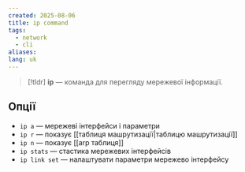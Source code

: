 ```yaml
---
created: 2025-08-06
title: ip command
tags:
  - network
  - cli
aliases: 
lang: uk
---
```


> [!tldr]
> **ip** — команда для перегляду мережевої інформації.

## Опції

- `ip a` — мережеві інтерфейси і параметри
- `ip r` — показує [[таблиця машрутизації|таблицю машрутизації]]
- `ip n` — показує [[arp таблиця]]
- `ip stats` — стастика мережевих інтерфейсів
- `ip link set` — налаштувати параметри мережево інтерфейсу